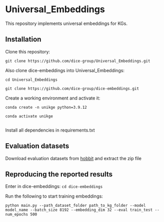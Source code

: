 # Universal_Embeddings
This repository implements universal embeddings for KGs.

## Installation

Clone this repository:
```
git clone https://github.com/dice-group/Universal_Embeddings.git

``` 
Also clone dice-embeddings into Universal_Embeddings:

```
cd Universal_Embeddings

git clone https://github.com/dice-group/dice-embeddings.git

```

Create a working environment and activate it:

```
conda create -n unikge python=3.9.12

conda activate unikge
 
```

Install all dependencies in requirements.txt

## Evaluation datasets

Download evaluation datasets from [hobbit](https://hobbitdata.informatik.uni-leipzig.de/KGE/splits.zip) and extract the zip file 

## Reproducing the reported results
Enter in dice-embeddings: `cd dice-embeddings`

Run the following to start training embeddings:

`` python main.py --path_dataset_folder path_to_kg_folder --model model_name --batch_size 8192 --embedding_dim 32 --eval train_test --num_epochs 500 ``
